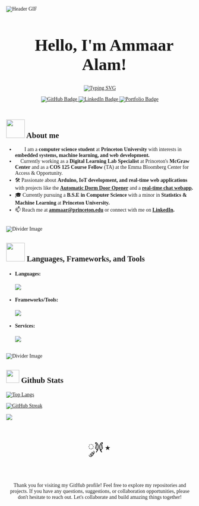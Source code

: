 <!--Ammaar Alam's Profile Page-->

<div style="font-family:Garamond">
   <!-- Header text -->
   <img src="https://your-image-link.com" alt="Header GIF">
   <div id="user-content-toc">
   <ul align="center">
         <h1 align="center" style="font-size: 45px"><b>Hello, I'm Ammaar Alam! </b>
   </ul>
   </div>

   <!-- Typing svg -->
   <p align="center">
      <a href="https://git.io/typing-svg"><img src="https://readme-typing-svg.demolab.com?font=Fira+Code&size=38&pause=700&duration=3000&center=true&vCenter=true&width=620&height=60&lines=Software+Developer;Princeton+University+'27;BSE+– Computer Science;" alt="Typing SVG" /></a>
   </p>

   <!-- Badges  -->
   <div id="badges" align="center">
      <a href="https://github.com/Ammaar-Alam">
      <img src="https://img.shields.io/badge/GitHub-100000?style=for-the-badge&logo=github&logoColor=white" alt="GitHub Badge"/>
   </a>
   <a href="https://www.linkedin.com/in/ammaar-alam/">
      <img src="https://img.shields.io/badge/LinkedIn-blue?style=for-the-badge&logo=linkedin&logoColor=white" alt="LinkedIn Badge"/>
   </a>
   <a href="https://linktr.ee/a_alam">
      <img src="https://img.shields.io/badge/Portfolio-black?style=for-the-badge&logo=About.me&logoColor=white" alt="Portfolio Badge"/>
   </a>
   </div>

   <br>

   <!-- General Information -->
   ## <picture><img src="https://your-about-me-gif-link.com" width = 50px></picture> **About me**
   - 👨‍💻 I am a **computer science student** at **Princeton University** with interests in **embedded systems, machine learning, and web development.**
   - 🌱 Currently working as a **Digital Learning Lab Specialist** at Princeton's **McGraw Center** and as a **COS 125 Course Fellow** (TA) at the Emma Bloomberg Center for Access & Opportunity.
   - 🛠️ Passionate about **Arduino, IoT development, and real-time web applications** with projects like the **[Automatic Dorm Door Opener](https://github.com/Ammaar-Alam/doorUnlocker)** and a **[real-time chat webapp](https://github.com/Ammaar-Alam/java-ChatApp).**
   - 🎓 Currently pursuing a **B.S.E in Computer Science** with a minor in **Statistics & Machine Learning** at **Princeton University.**
   - 📫 Reach me at **ammaar@princeton.edu** or connect with me on **[LinkedIn](https://linkedin.com/in/ammaar-alam).**

   <br>

   <img src="https://your-divider-image-link.com" alt="Divider Image">

   <!-- Languages/Frameworks/Tools -->
   ## <img src="https://your-language-tools-gif-link.com" width ="50"><b> Languages, Frameworks, and Tools</b>
   <div>
   
   <p align="center">

   - <h4> Languages: </h4>
      <p align="left">
         <a href="https://skillicons.dev">
         <img src="https://skillicons.dev/icons?i=py,cpp,java,js,ts,html,css,c,r&perline=10" />
         </a>
      </p>
   - <h4> Frameworks/Tools: </h4>
      <p align="left">
         <a href="https://skillicons.dev">
         <img src="https://skillicons.dev/icons?i=arduino,react,nodejs,express,flask,docker&perline=8" />
         </a>
      </p>
   - <h4> Services: </h4>
      <p align="left" >
         <a href="https://skillicons.dev">
            <img src="https://skillicons.dev/icons?i=aws,docker,heroku,postgres,mongodb,mysql,sqlite,git,vscode&perline=14" />
         </a>
      </p>
      
   <br>

   <img src="https://your-divider-image-link.com" alt="Divider Image">

   <!-- GitHub Stats -->
   ## <img src="https://your-github-stats-gif-link.com" width="35"><b> Github Stats </b>
   [![Top Langs](https://github-readme-stats.vercel.app/api/top-langs/?username=Ammaar-Alam&theme=dark&background=000000)](https://github.com/anuraghazra/github-readme-stats)
   
   [![GitHub Streak](http://github-readme-streak-stats.herokuapp.com?user=Ammaar-Alam&theme=dark&background=000000)](https://git.io/streak-stats)

   ![](https://komarev.com/ghpvc/?username=ammaar-alam)

   <!--end message -->

   <div align="center">
   <p style="font-size: 35px">
   𐦍༘⋆
   </p>
   <p>
   Thank you for visiting my GitHub profile! Feel free to explore my repositories and projects. If you have any questions, suggestions, or collaboration opportunities, please don't hesitate to reach out. Let's collaborate and build amazing things together! 
   </p>
   </div>
</div>
